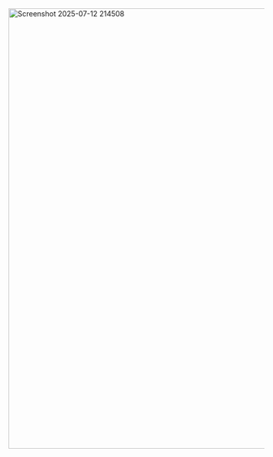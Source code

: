 <img width="1919" height="868" alt="Screenshot 2025-07-12 214508" src="https://github.com/user-attachments/assets/0895134d-9bcb-4c2f-8549-ca178e232c01" />
